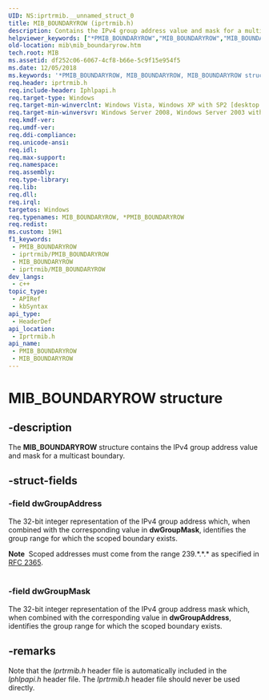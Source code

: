 ```yaml
---
UID: NS:iprtrmib.__unnamed_struct_0
title: MIB_BOUNDARYROW (iprtrmib.h)
description: Contains the IPv4 group address value and mask for a multicast boundary.
helpviewer_keywords: ["*PMIB_BOUNDARYROW","MIB_BOUNDARYROW","MIB_BOUNDARYROW structure [MIB]","PMIB_BOUNDARYROW","PMIB_BOUNDARYROW structure pointer [MIB]","iprtrmib/MIB_BOUNDARYROW","iprtrmib/PMIB_BOUNDARYROW","mib.mib_boundaryrow"]
old-location: mib\mib_boundaryrow.htm
tech.root: MIB
ms.assetid: df252c06-6067-4cf8-b66e-5c9f15e954f5
ms.date: 12/05/2018
ms.keywords: '*PMIB_BOUNDARYROW, MIB_BOUNDARYROW, MIB_BOUNDARYROW structure [MIB], PMIB_BOUNDARYROW, PMIB_BOUNDARYROW structure pointer [MIB], iprtrmib/MIB_BOUNDARYROW, iprtrmib/PMIB_BOUNDARYROW, mib.mib_boundaryrow'
req.header: iprtrmib.h
req.include-header: Iphlpapi.h
req.target-type: Windows
req.target-min-winverclnt: Windows Vista, Windows XP with SP2 [desktop apps only]
req.target-min-winversvr: Windows Server 2008, Windows Server 2003 with SP1 [desktop apps only]
req.kmdf-ver: 
req.umdf-ver: 
req.ddi-compliance: 
req.unicode-ansi: 
req.idl: 
req.max-support: 
req.namespace: 
req.assembly: 
req.type-library: 
req.lib: 
req.dll: 
req.irql: 
targetos: Windows
req.typenames: MIB_BOUNDARYROW, *PMIB_BOUNDARYROW
req.redist: 
ms.custom: 19H1
f1_keywords:
 - PMIB_BOUNDARYROW
 - iprtrmib/PMIB_BOUNDARYROW
 - MIB_BOUNDARYROW
 - iprtrmib/MIB_BOUNDARYROW
dev_langs:
 - c++
topic_type:
 - APIRef
 - kbSyntax
api_type:
 - HeaderDef
api_location:
 - Iprtrmib.h
api_name:
 - PMIB_BOUNDARYROW
 - MIB_BOUNDARYROW
---
```


# MIB_BOUNDARYROW structure


## -description

The <b>MIB_BOUNDARYROW</b> structure contains the IPv4 group address value and mask for a multicast boundary.

## -struct-fields

### -field dwGroupAddress

The 32-bit integer representation of the IPv4 group address which, when combined with the corresponding value in <b>dwGroupMask</b>, identifies the group range for which the scoped boundary exists. 

<div class="alert"><b>Note</b>  Scoped addresses must come from the range 239.*.*.* as specified in <a href="https://www.ietf.org/rfc/rfc2365.txt">RFC 2365</a>.</div>
<div> </div>

### -field dwGroupMask

The 32-bit integer representation of the IPv4 group address mask which, when combined with the corresponding value in <b>dwGroupAddress</b>, identifies the group range for which the scoped boundary exists.

## -remarks

Note that the <i>Iprtrmib.h</i> header file is automatically included in the <i>Iphlpapi.h</i> header file. The  <i>Iprtrmib.h</i> header file should never be used directly.

